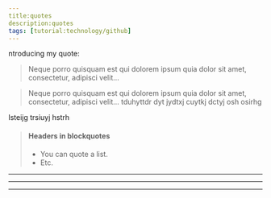 ```yaml
---
title:quotes
description:quotes
tags: [tutorial:technology/github]
---
```


ntroducing my quote:

> Neque porro quisquam est qui 
> dolorem ipsum quia dolor sit amet, 
> consectetur, adipisci velit...

>Neque porro quisquam est qui 
dolorem ipsum quia dolor sit amet, 
consectetur, adipisci velit...
tduhyttdr dyt jydtxj cuytkj dctyj
 osh
 osirhg 
 
 lsteijg trsiuyj hstrh

> #### Headers in blockquotes
> 
> * You can quote a list.
> * Etc.

---

* * *

- - - - 
